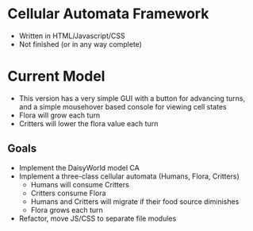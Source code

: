 # Cellular Automata Framework

* Written in HTML/Javascript/CSS
* Not finished (or in any way complete)

# Current Model
* This version has a very simple GUI with a button for advancing turns, and a simple mousehover based console for viewing cell states
* Flora will grow each turn
* Critters will lower the flora value each turn

## Goals

* Implement the DaisyWorld model CA
* Implement a three-class cellular automata (Humans, Flora, Critters)
    * Humans will consume Critters
    * Critters consume Flora
    * Humans and Critters will migrate if their food source diminishes
    * Flora grows each turn
* Refactor, move JS/CSS to separate file modules
